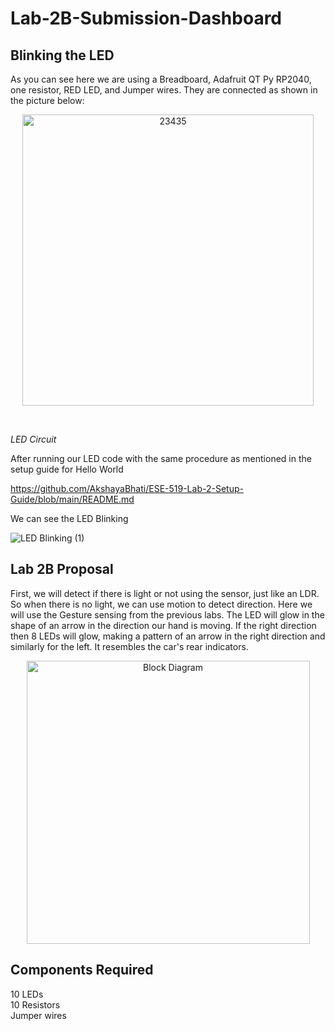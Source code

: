 # Lab-2B-Submission-Dashboard

## Blinking the LED ##

As you can see here we are using a Breadboard, Adafruit QT Py RP2040, one resistor, RED LED, and Jumper wires. They are connected as shown in the picture below: <br>

<p align = "center">

<img width="466" alt="23435" src="https://user-images.githubusercontent.com/114259992/197166327-e9269731-d65f-478a-b7ae-c55757e642a2.png">

</p>

<br>

*LED Circuit*
<br>

After running our LED code with the same procedure as mentioned in the setup guide for Hello World <br>

https://github.com/AkshayaBhati/ESE-519-Lab-2-Setup-Guide/blob/main/README.md <br>

We can see the LED Blinking <br>

<p align = "center">

![LED Blinking (1)](https://user-images.githubusercontent.com/114259992/197149426-1547e072-1e63-4e48-97d8-a94ba02519f4.gif)

</p>

## Lab 2B Proposal ##

First, we will detect if there is light or not using the sensor, just like an LDR. So when there is no light, we can use motion to detect direction. Here we will use the Gesture sensing from the previous labs. The LED will glow in the shape of an arrow in the direction our hand is moving. If the right direction then 8 LEDs will glow, making a pattern of an arrow in the right direction and similarly for the left. It resembles the car's rear indicators. <br>

<p align = "center">

<img width="453" alt="Block Diagram" src="https://user-images.githubusercontent.com/114259992/197164960-f9a14e77-9c81-410d-9ddd-b8e05f751a64.png">

</p>

## Components Required ##

10 LEDs <br>
10 Resistors <br>
Jumper wires <br>
